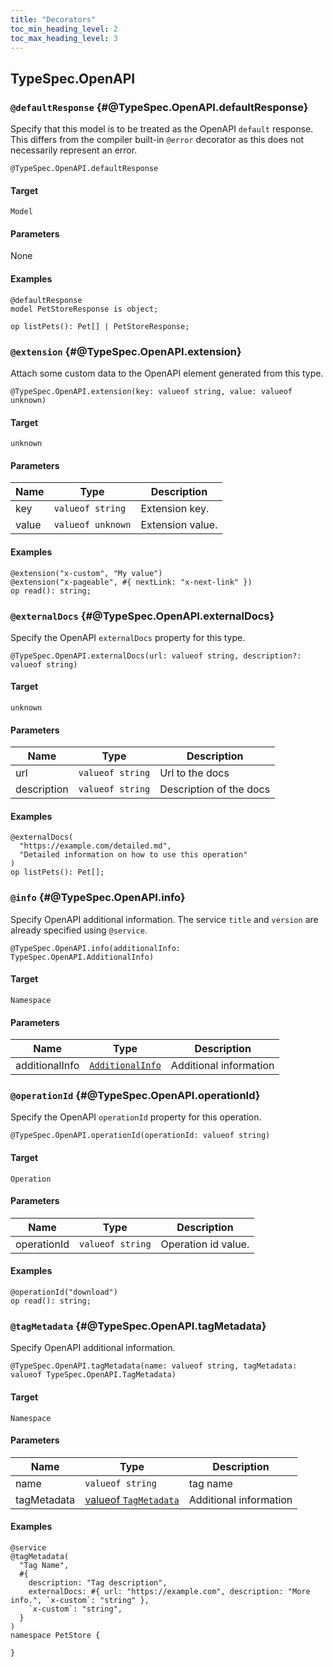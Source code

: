 ```yaml
---
title: "Decorators"
toc_min_heading_level: 2
toc_max_heading_level: 3
---
```


## TypeSpec.OpenAPI

### `@defaultResponse` {#@TypeSpec.OpenAPI.defaultResponse}

Specify that this model is to be treated as the OpenAPI `default` response.
This differs from the compiler built-in `@error` decorator as this does not necessarily represent an error.

```typespec
@TypeSpec.OpenAPI.defaultResponse
```

#### Target

`Model`

#### Parameters

None

#### Examples

```typespec
@defaultResponse
model PetStoreResponse is object;

op listPets(): Pet[] | PetStoreResponse;
```

### `@extension` {#@TypeSpec.OpenAPI.extension}

Attach some custom data to the OpenAPI element generated from this type.

```typespec
@TypeSpec.OpenAPI.extension(key: valueof string, value: valueof unknown)
```

#### Target

`unknown`

#### Parameters

| Name  | Type              | Description      |
| ----- | ----------------- | ---------------- |
| key   | `valueof string`  | Extension key.   |
| value | `valueof unknown` | Extension value. |

#### Examples

```typespec
@extension("x-custom", "My value")
@extension("x-pageable", #{ nextLink: "x-next-link" })
op read(): string;
```

### `@externalDocs` {#@TypeSpec.OpenAPI.externalDocs}

Specify the OpenAPI `externalDocs` property for this type.

```typespec
@TypeSpec.OpenAPI.externalDocs(url: valueof string, description?: valueof string)
```

#### Target

`unknown`

#### Parameters

| Name        | Type             | Description             |
| ----------- | ---------------- | ----------------------- |
| url         | `valueof string` | Url to the docs         |
| description | `valueof string` | Description of the docs |

#### Examples

```typespec
@externalDocs(
  "https://example.com/detailed.md",
  "Detailed information on how to use this operation"
)
op listPets(): Pet[];
```

### `@info` {#@TypeSpec.OpenAPI.info}

Specify OpenAPI additional information.
The service `title` and `version` are already specified using `@service`.

```typespec
@TypeSpec.OpenAPI.info(additionalInfo: TypeSpec.OpenAPI.AdditionalInfo)
```

#### Target

`Namespace`

#### Parameters

| Name           | Type                                                                | Description            |
| -------------- | ------------------------------------------------------------------- | ---------------------- |
| additionalInfo | [`AdditionalInfo`](./data-types.md#TypeSpec.OpenAPI.AdditionalInfo) | Additional information |

### `@operationId` {#@TypeSpec.OpenAPI.operationId}

Specify the OpenAPI `operationId` property for this operation.

```typespec
@TypeSpec.OpenAPI.operationId(operationId: valueof string)
```

#### Target

`Operation`

#### Parameters

| Name        | Type             | Description         |
| ----------- | ---------------- | ------------------- |
| operationId | `valueof string` | Operation id value. |

#### Examples

```typespec
@operationId("download")
op read(): string;
```

### `@tagMetadata` {#@TypeSpec.OpenAPI.tagMetadata}

Specify OpenAPI additional information.

```typespec
@TypeSpec.OpenAPI.tagMetadata(name: valueof string, tagMetadata: valueof TypeSpec.OpenAPI.TagMetadata)
```

#### Target

`Namespace`

#### Parameters

| Name        | Type                                                                  | Description            |
| ----------- | --------------------------------------------------------------------- | ---------------------- |
| name        | `valueof string`                                                      | tag name               |
| tagMetadata | [valueof `TagMetadata`](./data-types.md#TypeSpec.OpenAPI.TagMetadata) | Additional information |

#### Examples

```typespec
@service
@tagMetadata(
  "Tag Name",
  #{
    description: "Tag description",
    externalDocs: #{ url: "https://example.com", description: "More info.", `x-custom`: "string" },
    `x-custom`: "string",
  }
)
namespace PetStore {

}
```
